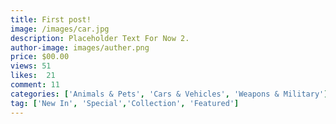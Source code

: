 ```yaml
---
title: First post!
image: /images/car.jpg
description: Placeholder Text For Now 2.
author-image: images/auther.png
price: $00.00
views: 51
likes:  21
comment: 11
categories: ['Animals & Pets', 'Cars & Vehicles', 'Weapons & Military']
tag: ['New In', 'Special','Collection', 'Featured']
---
```

